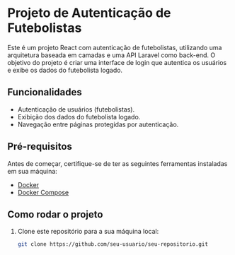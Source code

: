 # Projeto de Autenticação de Futebolistas

Este é um projeto React com autenticação de futebolistas, utilizando uma arquitetura baseada em camadas e uma API Laravel como back-end. O objetivo do projeto é criar uma interface de login que autentica os usuários e exibe os dados do futebolista logado.

## Funcionalidades

- Autenticação de usuários (futebolistas).
- Exibição dos dados do futebolista logado.
- Navegação entre páginas protegidas por autenticação.

## Pré-requisitos

Antes de começar, certifique-se de ter as seguintes ferramentas instaladas em sua máquina:

- [Docker](https://docs.docker.com/get-docker/)
- [Docker Compose](https://docs.docker.com/compose/install/)

## Como rodar o projeto

1. Clone este repositório para a sua máquina local:
   ```sh
   git clone https://github.com/seu-usuario/seu-repositorio.git

